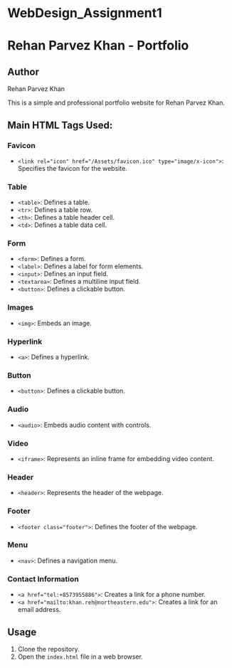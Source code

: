 # WebDesign_Assignment1

# Rehan Parvez Khan - Portfolio
## Author
Rehan Parvez Khan

This is a simple and professional portfolio website for Rehan Parvez Khan.

## Main HTML Tags Used:

### Favicon
- `<link rel="icon" href="/Assets/favicon.ico" type="image/x-icon">`: Specifies the favicon for the website.

### Table
- `<table>`: Defines a table.
- `<tr>`: Defines a table row.
- `<th>`: Defines a table header cell.
- `<td>`: Defines a table data cell.

### Form
- `<form>`: Defines a form.
- `<label>`: Defines a label for form elements.
- `<input>`: Defines an input field.
- `<textarea>`: Defines a multiline input field.
- `<button>`: Defines a clickable button.

### Images
- `<img>`: Embeds an image.

### Hyperlink
- `<a>`: Defines a hyperlink.

### Button
- `<button>`: Defines a clickable button.

### Audio
- `<audio>`: Embeds audio content with controls.

### Video
- `<iframe>`: Represents an inline frame for embedding video content.

### Header
- `<header>`: Represents the header of the webpage.

### Footer
- `<footer class="footer">`: Defines the footer of the webpage.


### Menu
- `<nav>`: Defines a navigation menu.

### Contact Information
- `<a href="tel:+8573955886">`: Creates a link for a phone number.
- `<a href="mailto:khan.reh@northeastern.edu">`: Creates a link for an email address.

## Usage
1. Clone the repository.
2. Open the `index.html` file in a web browser.




